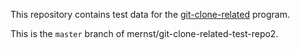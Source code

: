 This repository contains test data for the
[git-clone-related](https://github.com/plume-lib/plume-scripts/blob/master/git-clone-related)
program.

This is the `master` branch of mernst/git-clone-related-test-repo2.
